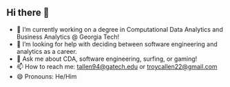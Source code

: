 ## Hi there 👋
- 🔭 I’m currently working on a degree in Computational Data Analytics and Business Analytics @ Georgia Tech!
- 🤔 I’m looking for help with deciding between software engineering and analytics as a career.
- 💬 Ask me about CDA, software engineering, surfing, or gaming!
- 📫 How to reach me: tallen94@gatech.edu or troycallen22@gmail.com
- 😄 Pronouns: He/Him

